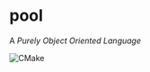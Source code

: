 # pool
A _Purely Object Oriented Language_

![CMake](https://github.com/acontenti/pool/workflows/CMake/badge.svg?branch=master)
